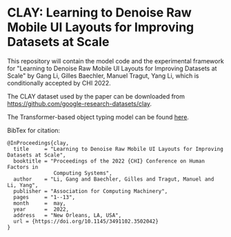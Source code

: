 # CLAY: Learning to Denoise Raw Mobile UI Layouts for Improving Datasets at Scale
This repository will contain the model code and the experimental framework for "Learning to Denoise Raw Mobile UI Layouts for Improving Datasets at Scale" by Gang Li, Gilles Baechler, Manuel Tragut, Yang Li, which is conditionally accepted by CHI 2022.

The CLAY dataset used by the paper can be downloaded from https://github.com/google-research-datasets/clay.

The Transformer-based object typing model can be found [here](https://github.com/google-research/scenic/tree/main/scenic/projects/layout_denoise).

BibTex for citation:

```
@InProceedings{clay,
  title     = "Learning to Denoise Raw Mobile UI Layouts for Improving Datasets at Scale",
  booktitle = "Proceedings of the 2022 {CHI} Conference on Human Factors in
               Computing Systems",
  author    = "Li, Gang and Baechler, Gilles and Tragut, Manuel and Li, Yang",
  publisher = "Association for Computing Machinery",
  pages     = "1--13",
  month     =  may,
  year      =  2022,
  address   = "New Orleans, LA, USA",
  url = {https://doi.org/10.1145/3491102.3502042}
}
```
